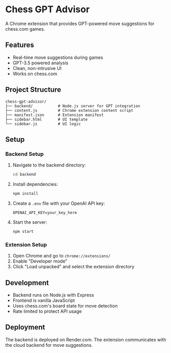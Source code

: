 # Chess GPT Advisor

A Chrome extension that provides GPT-powered move suggestions for chess.com games.

## Features

- Real-time move suggestions during games
- GPT-3.5 powered analysis
- Clean, non-intrusive UI
- Works on chess.com

## Project Structure

```
chess-gpt-advisor/
├── backend/           # Node.js server for GPT integration
├── content.js         # Chrome extension content script
├── manifest.json      # Extension manifest
├── sidebar.html       # UI template
└── sidebar.js         # UI logic
```

## Setup

### Backend Setup
1. Navigate to the backend directory:
   ```bash
   cd backend
   ```

2. Install dependencies:
   ```bash
   npm install
   ```

3. Create a `.env` file with your OpenAI API key:
   ```
   OPENAI_API_KEY=your_key_here
   ```

4. Start the server:
   ```bash
   npm start
   ```

### Extension Setup
1. Open Chrome and go to `chrome://extensions/`
2. Enable "Developer mode"
3. Click "Load unpacked" and select the extension directory

## Development

- Backend runs on Node.js with Express
- Frontend is vanilla JavaScript
- Uses chess.com's board state for move detection
- Rate limited to protect API usage

## Deployment

The backend is deployed on Render.com. The extension communicates with the cloud backend for move suggestions. 